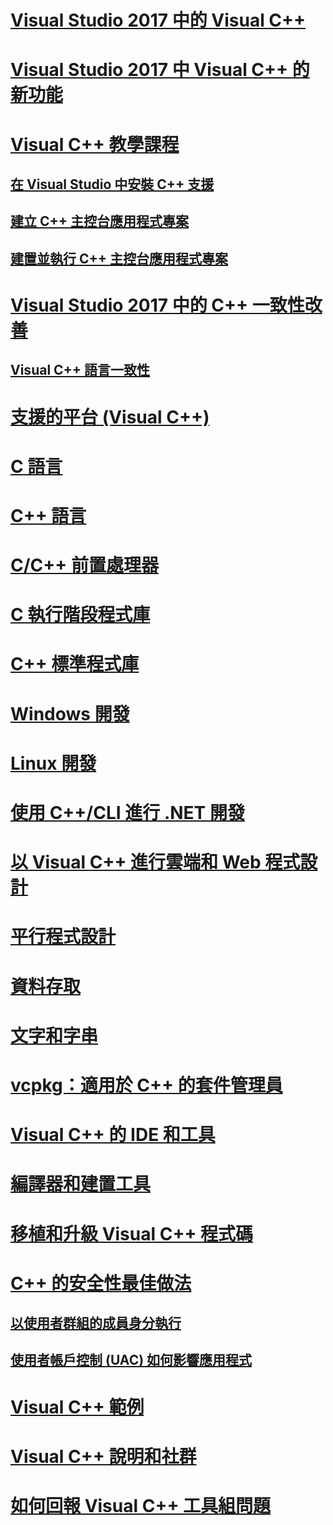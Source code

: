 # [Visual Studio 2017 中的 Visual C++](visual-cpp-in-visual-studio.md)
# [Visual Studio 2017 中 Visual C++ 的新功能](what-s-new-for-visual-cpp-in-visual-studio.md)
# [Visual C++ 教學課程](build/vscpp-step-0-installation.md)
## [在 Visual Studio 中安裝 C++ 支援](build/vscpp-step-0-installation.md)
## [建立 C++ 主控台應用程式專案](build/vscpp-step-1-create.md)
## [建置並執行 C++ 主控台應用程式專案](build/vscpp-step-2-build.md)
# [Visual Studio 2017 中的 C++ 一致性改善](cpp-conformance-improvements-2017.md)
## [Visual C++ 語言一致性](visual-cpp-language-conformance.md)
# [支援的平台 (Visual C++)](supported-platforms-visual-cpp.md)
# [C 語言](c-language/c-language-reference.md)
# [C++ 語言](cpp/cpp-language-reference.md)
# [C/C++ 前置處理器](preprocessor/c-cpp-preprocessor-reference.md)
# [C 執行階段程式庫](c-runtime-library/c-run-time-library-reference.md)
# [C++ 標準程式庫](standard-library/cpp-standard-library-reference.md)
# [Windows 開發](windows/overview-of-windows-programming-in-cpp.md)
# [Linux 開發](linux/download-install-and-setup-the-linux-development-workload.md)
# [使用 C++/CLI 進行 .NET 開發](dotnet/dotnet-programming-with-cpp-cli-visual-cpp.md)
# [以 Visual C++ 進行雲端和 Web 程式設計](cloud/cloud-and-web-programming-in-visual-cpp.md)
# [平行程式設計](parallel/parallel-programming-in-visual-cpp.md)
# [資料存取](data/data-access-in-cpp.md)
# [文字和字串](text/text-and-strings-in-visual-cpp.md)
# [vcpkg：適用於 C++ 的套件管理員](vcpkg.md)
# [Visual C++ 的 IDE 和工具](ide/ide-and-tools-for-visual-cpp-development.md)
# [編譯器和建置工具](build/building-c-cpp-programs.md)
# [移植和升級 Visual C++ 程式碼](porting/visual-cpp-porting-and-upgrading-guide.md)
# [C++ 的安全性最佳做法](security/security-best-practices-for-cpp.md)
## [以使用者群組的成員身分執行](security/running-as-a-member-of-the-users-group.md)
## [使用者帳戶控制 (UAC) 如何影響應用程式](security/how-user-account-control-uac-affects-your-application.md)
# [Visual C++ 範例](visual-cpp-samples.md)
# [Visual C++ 說明和社群](visual-cpp-help-and-community.md)
# [如何回報 Visual C++ 工具組問題](how-to-report-a-problem-with-the-visual-cpp-toolset.md)